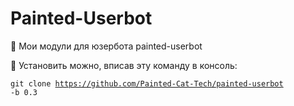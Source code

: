 # Painted-Userbot

🐹 Мои модули для юзербота painted-userbot

💙 Установить можно, вписав эту команду в консоль: 

<code>git clone https://github.com/Painted-Cat-Tech/painted-userbot -b 0.3</code>
